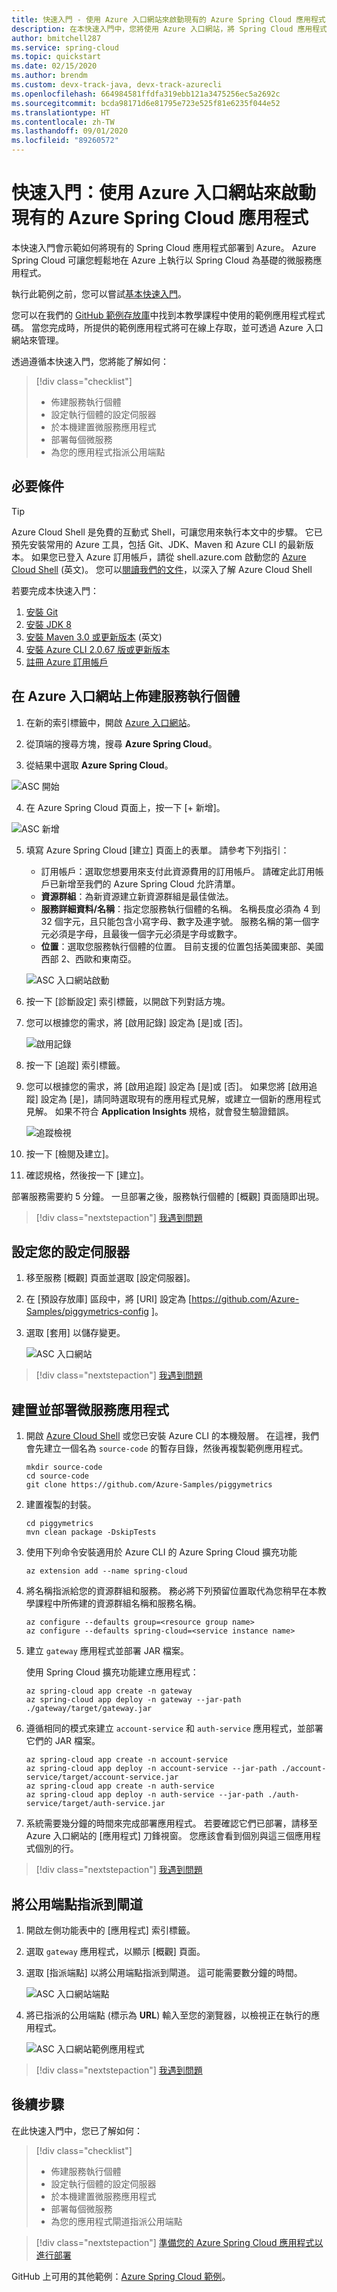 ```yaml
---
title: 快速入門 - 使用 Azure 入口網站來啟動現有的 Azure Spring Cloud 應用程式
description: 在本快速入門中，您將使用 Azure 入口網站，將 Spring Cloud 應用程式部署至 Azure Spring Cloud。
author: bmitchell287
ms.service: spring-cloud
ms.topic: quickstart
ms.date: 02/15/2020
ms.author: brendm
ms.custom: devx-track-java, devx-track-azurecli
ms.openlocfilehash: 664984581ffdfa319ebb121a3475256ec5a2692c
ms.sourcegitcommit: bcda98171d6e81795e723e525f81e6235f044e52
ms.translationtype: HT
ms.contentlocale: zh-TW
ms.lasthandoff: 09/01/2020
ms.locfileid: "89260572"
---
```

# <a name="quickstart-launch-an-existing-azure-spring-cloud-application-using-the-azure-portal"></a>快速入門：使用 Azure 入口網站來啟動現有的 Azure Spring Cloud 應用程式

本快速入門會示範如何將現有的 Spring Cloud 應用程式部署到 Azure。 Azure Spring Cloud 可讓您輕鬆地在 Azure 上執行以 Spring Cloud 為基礎的微服務應用程式。 

執行此範例之前，您可以嘗試[基本快速入門](spring-cloud-quickstart.md)。

您可以在我們的 [GitHub 範例存放庫](https://github.com/Azure-Samples/PiggyMetrics)中找到本教學課程中使用的範例應用程式程式碼。 當您完成時，所提供的範例應用程式將可在線上存取，並可透過 Azure 入口網站來管理。

透過遵循本快速入門，您將能了解如何：

> [!div class="checklist"]
> * 佈建服務執行個體
> * 設定執行個體的設定伺服器
> * 於本機建置微服務應用程式
> * 部署每個微服務
> * 為您的應用程式指派公用端點

## <a name="prerequisites"></a>必要條件

>[!TIP]
> Azure Cloud Shell 是免費的互動式 Shell，可讓您用來執行本文中的步驟。  它已預先安裝常用的 Azure 工具，包括 Git、JDK、Maven 和 Azure CLI 的最新版本。 如果您已登入 Azure 訂用帳戶，請從 shell.azure.com 啟動您的 [Azure Cloud Shell](https://shell.azure.com) \(英文\)。  您可以[閱讀我們的文件](../cloud-shell/overview.md)，以深入了解 Azure Cloud Shell

若要完成本快速入門：

1. [安裝 Git](https://git-scm.com/)
2. [安裝 JDK 8](https://docs.microsoft.com/java/azure/jdk/?view=azure-java-stable)
3. [安裝 Maven 3.0 或更新版本](https://maven.apache.org/download.cgi) \(英文\)
4. [安裝 Azure CLI 2.0.67 版或更新版本](https://docs.microsoft.com/cli/azure/install-azure-cli?view=azure-cli-latest)
5. [註冊 Azure 訂用帳戶](https://azure.microsoft.com/free/)

## <a name="provision-a-service-instance-on-the-azure-portal"></a>在 Azure 入口網站上佈建服務執行個體

1. 在新的索引標籤中，開啟 [Azure 入口網站](https://ms.portal.azure.com/)。 

2. 從頂端的搜尋方塊，搜尋 **Azure Spring Cloud**。

3. 從結果中選取 **Azure Spring Cloud**。

 ![ASC 開始](media/spring-cloud-quickstart-launch-app-portal/find-spring-cloud-start.png)

4. 在 Azure Spring Cloud 頁面上，按一下 [+ 新增]。

 ![ASC 新增](media/spring-cloud-quickstart-launch-app-portal/spring-cloud-add.png)

5. 填寫 Azure Spring Cloud [建立] 頁面上的表單。  請參考下列指引：
    - 訂用帳戶：選取您想要用來支付此資源費用的訂用帳戶。  請確定此訂用帳戶已新增至我們的 Azure Spring Cloud 允許清單。
    - **資源群組**：為新資源建立新資源群組是最佳做法。
    - **服務詳細資料/名稱**：指定您服務執行個體的名稱。  名稱長度必須為 4 到 32 個字元，且只能包含小寫字母、數字及連字號。  服務名稱的第一個字元必須是字母，且最後一個字元必須是字母或數字。
    - **位置**：選取您服務執行個體的位置。 目前支援的位置包括美國東部、美國西部 2、西歐和東南亞。

    ![ASC 入口網站啟動](media/spring-cloud-quickstart-launch-app-portal/portal-start.png)

6. 按一下 [診斷設定] 索引標籤，以開啟下列對話方塊。

7. 您可以根據您的需求，將 [啟用記錄] 設定為 [是]或 [否]。

    ![啟用記錄](media/spring-cloud-quickstart-launch-app-portal/diagnostic-setting.png)

8. 按一下 [追蹤] 索引標籤。

9. 您可以根據您的需求，將 [啟用追蹤] 設定為 [是]或 [否]。  如果您將 [啟用追蹤] 設定為 [是]，請同時選取現有的應用程式見解，或建立一個新的應用程式見解。 如果不符合 **Application Insights** 規格，就會發生驗證錯誤。


    ![追蹤檢視](media/spring-cloud-quickstart-launch-app-portal/tracing.png)

10. 按一下 [檢閱及建立]。

11. 確認規格，然後按一下 [建立]。

部署服務需要約 5 分鐘。  一旦部署之後，服務執行個體的 [概觀] 頁面隨即出現。

> [!div class="nextstepaction"]
> [我遇到問題](https://www.research.net/r/javae2e?tutorial=asc-portal-quickstart&step=provision)


## <a name="set-up-your-configuration-server"></a>設定您的設定伺服器

1. 移至服務 [概觀] 頁面並選取 [設定伺服器]。

2. 在 [預設存放庫] 區段中，將 [URI] 設定為 [https://github.com/Azure-Samples/piggymetrics-config ]。

3. 選取 [套用] 以儲存變更。

    ![ASC 入口網站](media/spring-cloud-quickstart-launch-app-portal/portal-config.png)

> [!div class="nextstepaction"]
> [我遇到問題](https://www.research.net/r/javae2e?tutorial=asc-portal-quickstart&step=config-server)

## <a name="build-and-deploy-microservice-applications"></a>建置並部署微服務應用程式

1. 開啟 [Azure Cloud Shell](https://shell.azure.com) 或您已安裝 Azure CLI 的本機殼層。 在這裡，我們會先建立一個名為 `source-code` 的暫存目錄，然後再複製範例應用程式。

    ```console
    mkdir source-code
    cd source-code
    git clone https://github.com/Azure-Samples/piggymetrics
    ```

2. 建置複製的封裝。

    ```console
    cd piggymetrics
    mvn clean package -DskipTests
    ```

3. 使用下列命令安裝適用於 Azure CLI 的 Azure Spring Cloud 擴充功能

    ```azurecli
    az extension add --name spring-cloud
    ```

4. 將名稱指派給您的資源群組和服務。 務必將下列預留位置取代為您稍早在本教學課程中所佈建的資源群組名稱和服務名稱。

    ```azurecli
    az configure --defaults group=<resource group name>
    az configure --defaults spring-cloud=<service instance name>
    ```

5. 建立 `gateway` 應用程式並部署 JAR 檔案。

    使用 Spring Cloud 擴充功能建立應用程式：

    ```azurecli
    az spring-cloud app create -n gateway
    az spring-cloud app deploy -n gateway --jar-path ./gateway/target/gateway.jar
    ```

6. 遵循相同的模式來建立 `account-service` 和 `auth-service` 應用程式，並部署它們的 JAR 檔案。

    ```azurecli
    az spring-cloud app create -n account-service
    az spring-cloud app deploy -n account-service --jar-path ./account-service/target/account-service.jar
    az spring-cloud app create -n auth-service
    az spring-cloud app deploy -n auth-service --jar-path ./auth-service/target/auth-service.jar
    ```

7. 系統需要幾分鐘的時間來完成部署應用程式。 若要確認它們已部署，請移至 Azure 入口網站的 [應用程式] 刀鋒視窗。 您應該會看到個別與這三個應用程式個別的行。

> [!div class="nextstepaction"]
> [我遇到問題](https://www.research.net/r/javae2e?tutorial=asc-portal-quickstart&step=deploy)

## <a name="assign-a-public-endpoint-to-gateway"></a>將公用端點指派到閘道

1. 開啟左側功能表中的 [應用程式] 索引標籤。

2. 選取 `gateway` 應用程式，以顯示 [概觀] 頁面。

3. 選取 [指派端點] 以將公用端點指派到閘道。 這可能需要數分鐘的時間。

    ![ASC 入口網站端點](media/spring-cloud-quickstart-launch-app-portal/portal-endpoint.png)

4. 將已指派的公用端點 (標示為 **URL**) 輸入至您的瀏覽器，以檢視正在執行的應用程式。

    ![ASC 入口網站範例應用程式](media/spring-cloud-quickstart-launch-app-portal/sample-app.png)

> [!div class="nextstepaction"]
> [我遇到問題](https://www.research.net/r/javae2e?tutorial=asc-portal-quickstart&step=public-endpoint)

## <a name="next-steps"></a>後續步驟

在此快速入門中，您已了解如何：

> [!div class="checklist"]
> * 佈建服務執行個體
> * 設定執行個體的設定伺服器
> * 於本機建置微服務應用程式
> * 部署每個微服務
> * 為您的應用程式閘道指派公用端點

> [!div class="nextstepaction"]
> [準備您的 Azure Spring Cloud 應用程式以進行部署](spring-cloud-tutorial-prepare-app-deployment.md)

GitHub 上可用的其他範例：[Azure Spring Cloud 範例](https://github.com/Azure-Samples/Azure-Spring-Cloud-Samples/tree/master/service-binding-cosmosdb-sql)。

